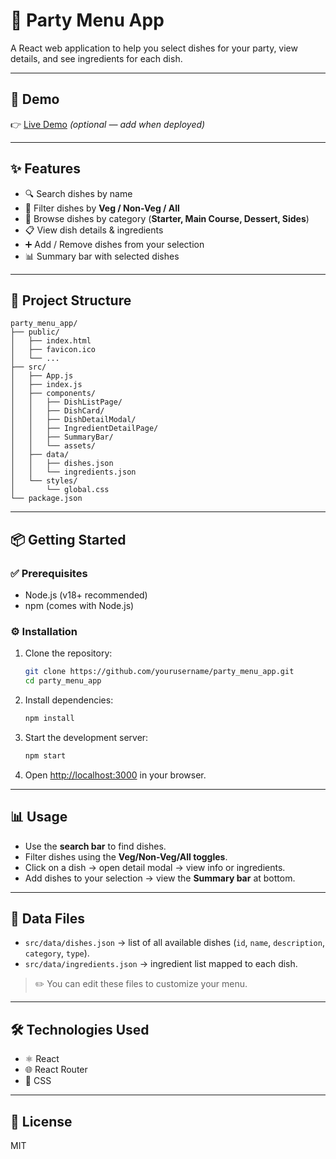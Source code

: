 # 🎉 Party Menu App

A React web application to help you select dishes for your party, view details, and see ingredients for each dish.

---

## 🚀 Demo
👉 [Live Demo](https://your-demo-link.com) *(optional — add when deployed)*

---

## ✨ Features
- 🔍 Search dishes by name  
- 🥦 Filter dishes by **Veg / Non-Veg / All**  
- 🍲 Browse dishes by category (**Starter, Main Course, Dessert, Sides**)  
- 📋 View dish details & ingredients  
- ➕ Add / Remove dishes from your selection  
- 📊 Summary bar with selected dishes  

---

## 📂 Project Structure
```
party_menu_app/
├── public/
│   ├── index.html
│   ├── favicon.ico
│   └── ...
├── src/
│   ├── App.js
│   ├── index.js
│   ├── components/
│   │   ├── DishListPage/
│   │   ├── DishCard/
│   │   ├── DishDetailModal/
│   │   ├── IngredientDetailPage/
│   │   ├── SummaryBar/
│   │   └── assets/
│   ├── data/
│   │   ├── dishes.json
│   │   └── ingredients.json
│   └── styles/
│       └── global.css
└── package.json
```

---

## 📦 Getting Started

### ✅ Prerequisites
- Node.js (v18+ recommended)  
- npm (comes with Node.js)  

### ⚙️ Installation
1. Clone the repository:
   ```sh
   git clone https://github.com/yourusername/party_menu_app.git
   cd party_menu_app
   ```

2. Install dependencies:
   ```sh
   npm install
   ```

3. Start the development server:
   ```sh
   npm start
   ```

4. Open [http://localhost:3000](http://localhost:3000) in your browser.

---

## 📊 Usage
- Use the **search bar** to find dishes.  
- Filter dishes using the **Veg/Non-Veg/All toggles**.  
- Click on a dish → open detail modal → view info or ingredients.  
- Add dishes to your selection → view the **Summary bar** at bottom.  

---

## 📑 Data Files
- `src/data/dishes.json` → list of all available dishes (`id`, `name`, `description`, `category`, `type`).  
- `src/data/ingredients.json` → ingredient list mapped to each dish.  

> ✏️ You can edit these files to customize your menu.

---

## 🛠️ Technologies Used
- ⚛️ React  
- 🌐 React Router  
- 🎨 CSS  

---

## 📜 License
MIT
